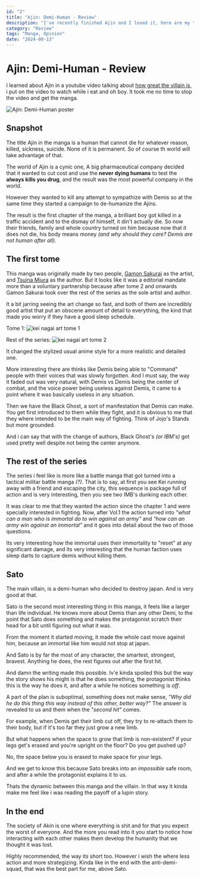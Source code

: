 ```yaml
---
id: "2"
title: "Ajin: Demi-Human - Review"
description: "I've recently finished Ajin and I loved it, here are my thoughts"
category: "Review"
tags: "Manga, Opinion"
date: "2024-08-13"
---
```


# Ajin: Demi-Human - Review

I learned about Ajin in a youtube video talking about [how great the villain is](https://www.youtube.com/watch?v=PL_auXwiGRM&t=1435s&pp=ygUJYWppbiBzYXRv), i put on the video to watch while i eat and oh boy. It took me no time to stop the video and get the manga.

![Ajin: Demi-Human poster](https://i0.wp.com/www.tomosygrapas.com/wp-content/uploads/2016/01/ajin-netflix-series-1.jpg?resize=1024%2C576&ssl=1)

## Snapshot

The title Ajin in the manga is a human that cannot die for whatever reason, killed, sickness, suicide. None of it is permanent. So of course th world will take advantage of that.

The world of Ajin is a cynic one, A big pharmaceutical company decided that it wanted to cut cost and use the **never dying humans** to test the **always kills you drug**, and the result was the most powerful company in the world.

However they wanted to kill any attempt to sympathize with Demis so at the same time they started a campaign to de-humanize the Ajins.

The result is the first chapter of the manga, a brilliant boy got killed in a traffic accident and to the dismay of himself, it din't actually die. So now their friends, family and whole country turned on him because now that it does not die, his body means money _(and why should they care? Demis are not human after all)_.

## The first tome

This manga was originally made by two people, [Gamon Sakurai](https://myanimelist.net/people/21989/Gamon_Sakurai) as the artist, and [Tsuina Miura](https://myanimelist.net/people/21991/Tsuina_Miura?q=Tsuina%20Miura%20&cat=person) as the author. But it looks like it was a editorial mandate more than a voluntary partnership because after tome 2 and onwards Gamon Sakurai took over the rest of the series as the sole artist and author.

It a bit jarring seeing the art change so fast, and both of them are incredibly good artist that put an obscene amount of detail to everything, the kind that made you worry if they have a good sleep schedule.

Tome 1:
![kei nagai art tome 1](https://i.imgur.com/rm086x1.jpeg)

Rest of the series:
![kei nagai art tome 2](https://i.imgur.com/JfAqTfG.jpeg)

It changed the stylized usual anime style for a more realistic and detailed one.

More interesting there are thinks like Demis being able to "Command" people with their voices that was slowly forgotten. And I must say, the way it faded out was very natural, with Demis vs Demis being the center of combat, and the voice power being useless against Demis, it came to a point where it was basically useless in any situation.

Then we have the Black Ghost, a sort of manifestation that Demis can make. You get first introduced to them while they fight, and it is obvious to me that they where intended to be the main way of fighting. Think of Jojo's Stands but more grounded.

And i can say that with the change of authors, Black Ghost's _(or IBM's)_ got used pretty well despite not being the center anymore.

## The rest of the series

The series i feel like is more like a battle manga that got turned into a tactical militar battle manga _(?)_. That is to say, at first you see Kei running away with a friend and escaping the city, this sequence is package full of action and is very interesting, then you see two IMB's dunking each other.

It was clear to me that they wanted the action since the chapter 1 and were specially interested in fighting. Now, after Vol.1 the action turned into _"what can a man who is immortal do to win against an army"_ and _"how can an army win against an immortal"_ and it goes into detail about the two of those questions.

Its very interesting how the immortal uses their immortality to "reset" at any significant damage, and its very interesting that the human faction uses sleep darts to capture demis without killing them.

## Sato

The main villain, is a demi-human who decided to destroy japan. And is very good at that.

Sato is the second most interesting thing in this manga, it feels like a larger than life individual. He knows more about Demis than any other Demi, to the point that Sato does something and makes the protagonist scratch their head for a bit until figuring out what it was.

From the moment it started moving, it made the whole cast move against him, because an immortal like him would not stop at japan.

And Sato is by far the most of any character, the smartest, strongest, bravest. Anything he does, the rest figures out after the first hit.

And damn the writing made this possible. Iv'e kinda spoiled this but the way the story shows his might is that he does something, the protagonist thinks this is the way he does it, and after a while he notices something is _off_.

A part of the plan is suboptimal, something does not make sense, _"Why did he do this thing this way instead of this other, better way?"_ The answer is revealed to us and them when the _"second hit"_ comes.

For example, when Demis get their limb cut off, they try to re-attach them to their body, but if it's too far they just grow a new limb.

But what happens when the space to grow that limb is non-existent? if your legs get's erased and you're upright on the floor? Do you get pushed up?

No, the space below you is erased to make space for your legs.

And we get to know this because Sato breaks into an _impossible_ safe room, and after a while the protagonist explains it to us.

Thats the dynamic between this manga and the villain. In that way it kinda make me feel like i was reading the payoff of a lupin story.

## In the end

The society of Akin is one where everything is shit and for that you expect the worst of everyone. And the more you read into it you start to notice how interacting with each other makes them develop the humanity that we thought it was lost.

Highly recommended, the way its short too. However i wish the where less action and more strategizing. Kinda like in the end with the anti-demi-squad, that was the best part for me, above Sato.
